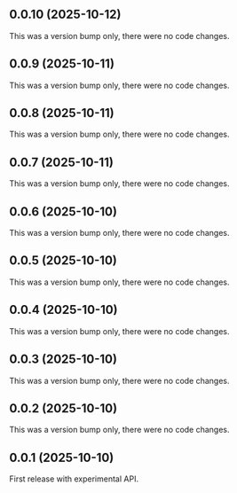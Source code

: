 ## 0.0.10 (2025-10-12)

This was a version bump only, there were no code changes.

## 0.0.9 (2025-10-11)

This was a version bump only, there were no code changes.

## 0.0.8 (2025-10-11)

This was a version bump only, there were no code changes.

## 0.0.7 (2025-10-11)

This was a version bump only, there were no code changes.

## 0.0.6 (2025-10-10)

This was a version bump only, there were no code changes.

## 0.0.5 (2025-10-10)

This was a version bump only, there were no code changes.

## 0.0.4 (2025-10-10)

This was a version bump only, there were no code changes.

## 0.0.3 (2025-10-10)

This was a version bump only, there were no code changes.

## 0.0.2 (2025-10-10)

This was a version bump only, there were no code changes.

## 0.0.1 (2025-10-10)

First release with experimental API.
